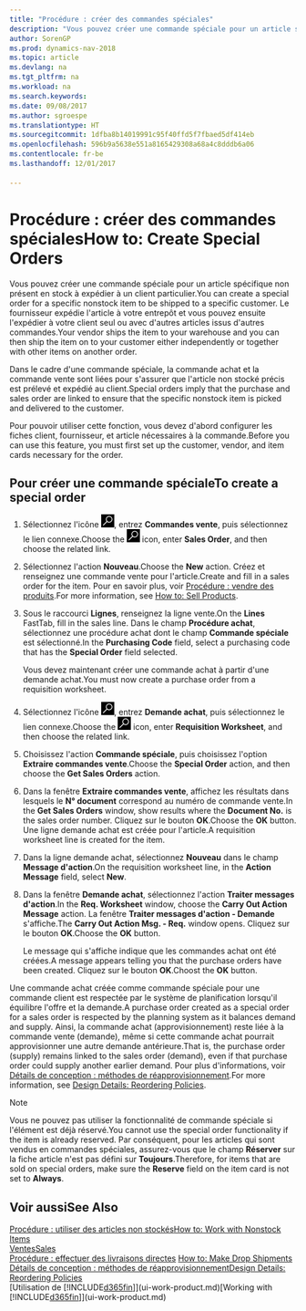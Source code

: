 ```yaml
---
title: "Procédure : créer des commandes spéciales"
description: "Vous pouvez créer une commande spéciale pour un article spécifique non présent en stock à expédier à un client particulier. Le fournisseur expédie l'article à votre entrepôt et vous pouvez ensuite l'expédier à votre client seul ou avec d'autres articles issus d'autres commandes."
author: SorenGP
ms.prod: dynamics-nav-2018
ms.topic: article
ms.devlang: na
ms.tgt_pltfrm: na
ms.workload: na
ms.search.keywords: 
ms.date: 09/08/2017
ms.author: sgroespe
ms.translationtype: HT
ms.sourcegitcommit: 1dfba8b14019991c95f40ffd5f7fbaed5df414eb
ms.openlocfilehash: 596b9a5638e551a8165429308a68a4c8dddb6a06
ms.contentlocale: fr-be
ms.lasthandoff: 12/01/2017

---
```

# <a name="how-to-create-special-orders"></a><span data-ttu-id="784bb-104">Procédure : créer des commandes spéciales</span><span class="sxs-lookup"><span data-stu-id="784bb-104">How to: Create Special Orders</span></span>
<span data-ttu-id="784bb-105">Vous pouvez créer une commande spéciale pour un article spécifique non présent en stock à expédier à un client particulier.</span><span class="sxs-lookup"><span data-stu-id="784bb-105">You can create a special order for a specific nonstock item to be shipped to a specific customer.</span></span> <span data-ttu-id="784bb-106">Le fournisseur expédie l'article à votre entrepôt et vous pouvez ensuite l'expédier à votre client seul ou avec d'autres articles issus d'autres commandes.</span><span class="sxs-lookup"><span data-stu-id="784bb-106">Your vendor ships the item to your warehouse and you can then ship the item on to your customer either independently or together with other items on another order.</span></span>  

<span data-ttu-id="784bb-107">Dans le cadre d'une commande spéciale, la commande achat et la commande vente sont liées pour s'assurer que l'article non stocké précis est prélevé et expédié au client.</span><span class="sxs-lookup"><span data-stu-id="784bb-107">Special orders imply that the purchase and sales order are linked to ensure that the specific nonstock item is picked and delivered to the customer.</span></span>  

<span data-ttu-id="784bb-108">Pour pouvoir utiliser cette fonction, vous devez d'abord configurer les fiches client, fournisseur, et article nécessaires à la commande.</span><span class="sxs-lookup"><span data-stu-id="784bb-108">Before you can use this feature, you must first set up the customer, vendor, and item cards necessary for the order.</span></span>  

## <a name="to-create-a-special-order"></a><span data-ttu-id="784bb-109">Pour créer une commande spéciale</span><span class="sxs-lookup"><span data-stu-id="784bb-109">To create a special order</span></span>  
1.  <span data-ttu-id="784bb-110">Sélectionnez l'icône ![Page ou état pour la recherche](media/ui-search/search_small.png "Page ou état pour la recherche"), entrez **Commandes vente**, puis sélectionnez le lien connexe.</span><span class="sxs-lookup"><span data-stu-id="784bb-110">Choose the ![Search for Page or Report](media/ui-search/search_small.png "Search for Page or Report icon") icon, enter **Sales Order**, and then choose the related link.</span></span>  
2. <span data-ttu-id="784bb-111">Sélectionnez l'action **Nouveau**.</span><span class="sxs-lookup"><span data-stu-id="784bb-111">Choose the **New** action.</span></span> <span data-ttu-id="784bb-112">Créez et renseignez une  commande vente pour l'article.</span><span class="sxs-lookup"><span data-stu-id="784bb-112">Create and fill in a  sales order for the item.</span></span> <span data-ttu-id="784bb-113">Pour en savoir plus, voir [Procédure : vendre des produits](sales-how-sell-products.md).</span><span class="sxs-lookup"><span data-stu-id="784bb-113">For more information, see [How to: Sell Products](sales-how-sell-products.md).</span></span>
3.  <span data-ttu-id="784bb-114">Sous le raccourci **Lignes**, renseignez la ligne vente.</span><span class="sxs-lookup"><span data-stu-id="784bb-114">On the **Lines** FastTab, fill in the sales line.</span></span> <span data-ttu-id="784bb-115">Dans le champ **Procédure achat**, sélectionnez une procédure achat dont le champ **Commande spéciale** est sélectionné.</span><span class="sxs-lookup"><span data-stu-id="784bb-115">In the **Purchasing Code** field, select a purchasing code that has the **Special Order** field selected.</span></span>

    <span data-ttu-id="784bb-116">Vous devez maintenant créer une commande achat à partir d'une demande achat.</span><span class="sxs-lookup"><span data-stu-id="784bb-116">You must now create a purchase order from a requisition worksheet.</span></span>  
4. <span data-ttu-id="784bb-117">Sélectionnez l'icône ![Page ou état pour la recherche](media/ui-search/search_small.png "Page ou état pour la recherche"), entrez **Demande achat**, puis sélectionnez le lien connexe.</span><span class="sxs-lookup"><span data-stu-id="784bb-117">Choose the ![Search for Page or Report](media/ui-search/search_small.png "Search for Page or Report icon") icon, enter **Requisition Worksheet**, and then choose the related link.</span></span>  
5. <span data-ttu-id="784bb-118">Choisissez l'action **Commande spéciale**, puis choisissez l'option **Extraire commandes vente**.</span><span class="sxs-lookup"><span data-stu-id="784bb-118">Choose the **Special Order** action, and then choose the **Get Sales Orders** action.</span></span>  
6.  <span data-ttu-id="784bb-119">Dans la fenêtre **Extraire commandes vente**, affichez les résultats dans lesquels le **N° document** correspond au numéro de commande vente.</span><span class="sxs-lookup"><span data-stu-id="784bb-119">In the **Get Sales Orders** window, show results where the **Document No.** is the sales order number.</span></span> <span data-ttu-id="784bb-120">Cliquez sur le bouton **OK**.</span><span class="sxs-lookup"><span data-stu-id="784bb-120">Choose the **OK** button.</span></span> <span data-ttu-id="784bb-121">Une ligne demande achat est créée pour l'article.</span><span class="sxs-lookup"><span data-stu-id="784bb-121">A requisition worksheet line is created for the item.</span></span>  
7.  <span data-ttu-id="784bb-122">Dans la ligne demande achat, sélectionnez **Nouveau** dans le champ **Message d'action**.</span><span class="sxs-lookup"><span data-stu-id="784bb-122">On the requisition worksheet line, in the **Action Message** field, select **New**.</span></span>  
8.  <span data-ttu-id="784bb-123">Dans la fenêtre **Demande achat**, sélectionnez l'action **Traiter messages d'action**.</span><span class="sxs-lookup"><span data-stu-id="784bb-123">In the **Req. Worksheet** window, choose the **Carry Out Action Message** action.</span></span> <span data-ttu-id="784bb-124">La fenêtre **Traiter messages d'action - Demande** s'affiche.</span><span class="sxs-lookup"><span data-stu-id="784bb-124">The **Carry Out Action Msg. - Req.** window opens.</span></span> <span data-ttu-id="784bb-125">Cliquez sur le bouton **OK**.</span><span class="sxs-lookup"><span data-stu-id="784bb-125">Choose the **OK** button.</span></span>  

    <span data-ttu-id="784bb-126">Le message qui s'affiche indique que les commandes achat ont été créées.</span><span class="sxs-lookup"><span data-stu-id="784bb-126">A message appears telling you that the purchase orders have been created.</span></span> <span data-ttu-id="784bb-127">Cliquez sur le bouton **OK**.</span><span class="sxs-lookup"><span data-stu-id="784bb-127">Choost the **OK** button.</span></span>  

<span data-ttu-id="784bb-128">Une commande achat créée comme commande spéciale pour une commande client est respectée par le système de planification lorsqu'il équilibre l'offre et la demande.</span><span class="sxs-lookup"><span data-stu-id="784bb-128">A purchase order created as a special order for a sales order is respected by the planning system as it balances demand and supply.</span></span> <span data-ttu-id="784bb-129">Ainsi, la commande achat (approvisionnement) reste liée à la commande vente (demande), même si cette commande achat pourrait approvisionner une autre demande antérieure.</span><span class="sxs-lookup"><span data-stu-id="784bb-129">That is, the purchase order (supply) remains linked to the sales order (demand), even if that purchase order could supply another earlier demand.</span></span> <span data-ttu-id="784bb-130">Pour plus d'informations, voir [Détails de conception : méthodes de réapprovisionnement](design-details-reservation-order-tracking-and-action-messaging.md).</span><span class="sxs-lookup"><span data-stu-id="784bb-130">For more information, see [Design Details: Reordering Policies](design-details-reservation-order-tracking-and-action-messaging.md).</span></span>  

> [!NOTE]  
>  <span data-ttu-id="784bb-131">Vous ne pouvez pas utiliser la fonctionnalité de commande spéciale si l'élément est déjà réservé.</span><span class="sxs-lookup"><span data-stu-id="784bb-131">You cannot use the special order functionality if the item is already reserved.</span></span> <span data-ttu-id="784bb-132">Par conséquent, pour les articles qui sont vendus en commandes spéciales, assurez\-vous que le champ **Réserver** sur la fiche article n'est pas défini sur **Toujours**.</span><span class="sxs-lookup"><span data-stu-id="784bb-132">Therefore, for items that are sold on special orders, make sure the **Reserve** field on the item card is not set to **Always**.</span></span>  

## <a name="see-also"></a><span data-ttu-id="784bb-133">Voir aussi</span><span class="sxs-lookup"><span data-stu-id="784bb-133">See Also</span></span>  
[<span data-ttu-id="784bb-134">Procédure : utiliser des articles non stockés</span><span class="sxs-lookup"><span data-stu-id="784bb-134">How to: Work with Nonstock Items</span></span>](inventory-how-work-nonstock-items.md)  
[<span data-ttu-id="784bb-135">Ventes</span><span class="sxs-lookup"><span data-stu-id="784bb-135">Sales</span></span>](sales-manage-sales.md)  
<span data-ttu-id="784bb-136">[Procédure : effectuer des livraisons directes](sales-how-drop-shipment.md) </span><span class="sxs-lookup"><span data-stu-id="784bb-136">[How to: Make Drop Shipments](sales-how-drop-shipment.md) </span></span>  
[<span data-ttu-id="784bb-137">Détails de conception : méthodes de réapprovisionnement</span><span class="sxs-lookup"><span data-stu-id="784bb-137">Design Details: Reordering Policies</span></span>](design-details-reservation-order-tracking-and-action-messaging.md)  
<span data-ttu-id="784bb-138">[Utilisation de [!INCLUDE[d365fin](includes/d365fin_md.md)]](ui-work-product.md)</span><span class="sxs-lookup"><span data-stu-id="784bb-138">[Working with [!INCLUDE[d365fin](includes/d365fin_md.md)]](ui-work-product.md)</span></span>

